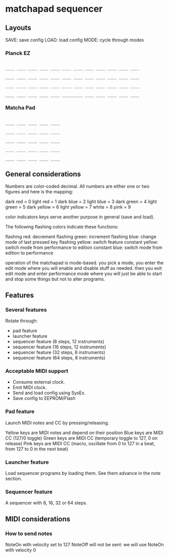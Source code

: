 # matchapad sequencer

## Layouts

SAVE: save config
LOAD: load config
MODE: cycle through modes

### Planck EZ

```
                                                           
____ ____ ____ ____ ____ ____ ____ ____ ____ ____ ____ ____
                                                           
____ ____ ____ ____ ____ ____ ____ ____ ____ ____ ____ ____
                                                           
____ ____ ____ ____ ____ ____ ____ ____ ____ ____ ____ ____
                                                           
____ ____ ____ ____ ____ _________ ____ ____ ____ ____ ____
```

### Matcha Pad

```
                        
____ ____ ____ ____ ____
                        
____ ____ ____ ____ ____
                        
____ ____ ____ ____ ____
                        
____ ____ ____ ____ ____
                        
____ ____ ____ ____ ____

```

## General considerations

Numbers are color-coded decimal. All numbers are either one or two figures and here is the mapping:

dark red = 0
light red = 1
dark blue = 2
light blue = 3
dark green = 4
light green = 5
dark yellow = 6
light yellow = 7
white = 8
pink = 9

color indicators keys serve another purpose in general (save and load).

The following flashing colors indicate these functions:

flashing red: decrement
flashing green: increment
flashing blue: change mode of last pressed key
flashing yellow: switch feature
constant yellow: switch mode from performance to edition
constant blue: switch mode from edition to performance

operation of the matchapad is mode-based. you pick a mode, you enter the edit mode where you will
enable and disable stuff as needed. then you exit edit mode and enter performance mode where you
will just be able to start and stop some things but not to alter programs.

## Features

### Several features

Rotate through:
- pad feature
- launcher feature
- sequencer feature (8 steps, 12 instruments)
- sequencer feature (16 steps, 12 instruments)
- sequencer feature (32 steps, 8 instruments)
- sequencer feature (64 steps, 8 instruments)


### Acceptable MIDI support

- Consume external clock.
- Emit MIDI clock.
- Send and load config using SysEx.
- Save config to EEPROM/Flash

### Pad feature

Launch MIDI notes and CC by pressing/releasing.

Yellow keys are MIDI notes and depend on their position
Blue keys are MIDI CC (127/0 toggle)
Green keys are MIDI CC (temporary toggle to 127, 0 on release)
Pink keys are MIDI CC (macro, oscillate from 0 to 127 in a beat, from 127 to 0 in the next beat)

### Launcher feature

Load sequencer programs by loading them. See them advance in the note section.

### Sequencer feature

A sequencer with 8, 16, 32 or 64 steps.

## MIDI considerations

### How to send notes

NoteOn with velocity set to 127
NoteOff will not be sent: we will use NoteOn with velocity 0


